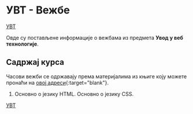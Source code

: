 # УВТ - Вежбе

[УВТ](../README.md)

Овде су постављене информације о вежбама из предмета **Увод у веб технологије**.

<!--
- Упутство за инсталирање система за управљање базом података MongoDB за Ubuntu оперативни систем: [овде](/materijali/Инсталација система за управљање базом података MongoDB за Ubuntu оперативни систем.pdf){:target="_blank"}
-->

## Садржај курса

Часови вежби се одржавају према материјалима из књиге коју можете пронаћи на [овој адреси](https://matfuvit.github.io/UVIT/vezbe/knjiga/){:target="blank"}.

1. Основно о језику HTML. Основно о језику CSS.

[УВТ](../README.md)
